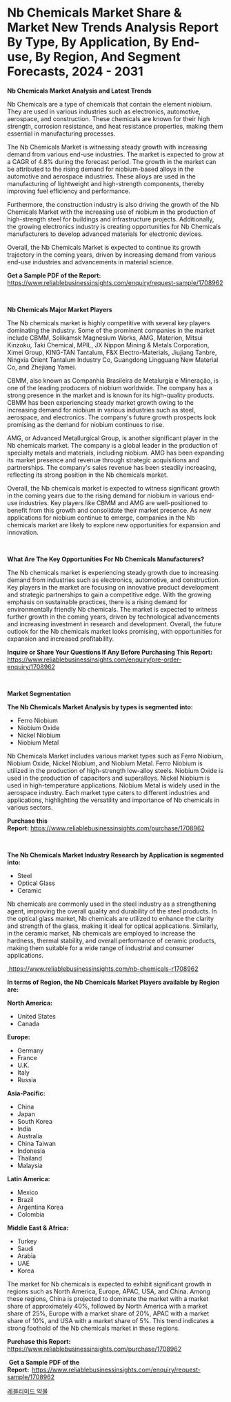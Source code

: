 <p><h1>Nb Chemicals Market Share & Market New Trends Analysis Report By Type, By Application, By End-use, By Region, And Segment Forecasts, 2024 - 2031</h1></p><p><strong>Nb Chemicals Market Analysis and Latest Trends</strong></p>
<p><p>Nb Chemicals are a type of chemicals that contain the element niobium. They are used in various industries such as electronics, automotive, aerospace, and construction. These chemicals are known for their high strength, corrosion resistance, and heat resistance properties, making them essential in manufacturing processes.</p><p>The Nb Chemicals Market is witnessing steady growth with increasing demand from various end-use industries. The market is expected to grow at a CAGR of 4.8% during the forecast period. The growth in the market can be attributed to the rising demand for niobium-based alloys in the automotive and aerospace industries. These alloys are used in the manufacturing of lightweight and high-strength components, thereby improving fuel efficiency and performance.</p><p>Furthermore, the construction industry is also driving the growth of the Nb Chemicals Market with the increasing use of niobium in the production of high-strength steel for buildings and infrastructure projects. Additionally, the growing electronics industry is creating opportunities for Nb Chemicals manufacturers to develop advanced materials for electronic devices.</p><p>Overall, the Nb Chemicals Market is expected to continue its growth trajectory in the coming years, driven by increasing demand from various end-use industries and advancements in material science.</p></p>
<p><strong>Get a Sample PDF of the Report:&nbsp;</strong> <a href="https://www.reliablebusinessinsights.com/enquiry/request-sample/1708962">https://www.reliablebusinessinsights.com/enquiry/request-sample/1708962</a></p>
<p>&nbsp;</p>
<p><strong>Nb Chemicals Major Market Players</strong></p>
<p><p>The Nb chemicals market is highly competitive with several key players dominating the industry. Some of the prominent companies in the market include CBMM, Solikamsk Magnesium Works, AMG, Materion, Mitsui Kinzoku, Taki Chemical, MPIL, JX Nippon Mining & Metals Corporation, Ximei Group, KING-TAN Tantalum, F&X Electro-Materials, Jiujiang Tanbre, Ningxia Orient Tantalum Industry Co, Guangdong Lingguang New Material Co, and Zhejiang Yamei.</p><p>CBMM, also known as Companhia Brasileira de Metalurgia e Mineração, is one of the leading producers of niobium worldwide. The company has a strong presence in the market and is known for its high-quality products. CBMM has been experiencing steady market growth owing to the increasing demand for niobium in various industries such as steel, aerospace, and electronics. The company's future growth prospects look promising as the demand for niobium continues to rise.</p><p>AMG, or Advanced Metallurgical Group, is another significant player in the Nb chemicals market. The company is a global leader in the production of specialty metals and materials, including niobium. AMG has been expanding its market presence and revenue through strategic acquisitions and partnerships. The company's sales revenue has been steadily increasing, reflecting its strong position in the Nb chemicals market.</p><p>Overall, the Nb chemicals market is expected to witness significant growth in the coming years due to the rising demand for niobium in various end-use industries. Key players like CBMM and AMG are well-positioned to benefit from this growth and consolidate their market presence. As new applications for niobium continue to emerge, companies in the Nb chemicals market are likely to explore new opportunities for expansion and innovation.</p></p>
<p>&nbsp;</p>
<p><strong>What Are The Key Opportunities For Nb Chemicals Manufacturers?</strong></p>
<p><p>The Nb chemicals market is experiencing steady growth due to increasing demand from industries such as electronics, automotive, and construction. Key players in the market are focusing on innovative product development and strategic partnerships to gain a competitive edge. With the growing emphasis on sustainable practices, there is a rising demand for environmentally friendly Nb chemicals. The market is expected to witness further growth in the coming years, driven by technological advancements and increasing investment in research and development. Overall, the future outlook for the Nb chemicals market looks promising, with opportunities for expansion and increased profitability.</p></p>
<p><strong>Inquire or Share Your Questions If Any Before Purchasing This Report:</strong> <a href="https://www.reliablebusinessinsights.com/enquiry/pre-order-enquiry/1708962">https://www.reliablebusinessinsights.com/enquiry/pre-order-enquiry/1708962</a></p>
<p>&nbsp;</p>
<p><strong>Market Segmentation</strong></p>
<p><strong>The Nb Chemicals Market Analysis by types is segmented into:</strong></p>
<p><ul><li>Ferro Niobium</li><li>Niobium Oxide</li><li>Nickel Niobium</li><li>Niobium Metal</li></ul></p>
<p><p>Nb Chemicals Market includes various market types such as Ferro Niobium, Niobium Oxide, Nickel Niobium, and Niobium Metal. Ferro Niobium is utilized in the production of high-strength low-alloy steels. Niobium Oxide is used in the production of capacitors and superalloys. Nickel Niobium is used in high-temperature applications. Niobium Metal is widely used in the aerospace industry. Each market type caters to different industries and applications, highlighting the versatility and importance of Nb chemicals in various sectors.</p></p>
<p><strong>Purchase this Report:&nbsp;</strong><a href="https://www.reliablebusinessinsights.com/purchase/1708962">https://www.reliablebusinessinsights.com/purchase/1708962</a></p>
<p>&nbsp;</p>
<p><strong>The Nb Chemicals Market Industry Research by Application is segmented into:</strong></p>
<p><ul><li>Steel</li><li>Optical Glass</li><li>Ceramic</li></ul></p>
<p><p>Nb chemicals are commonly used in the steel industry as a strengthening agent, improving the overall quality and durability of the steel products. In the optical glass market, Nb chemicals are utilized to enhance the clarity and strength of the glass, making it ideal for optical applications. Similarly, in the ceramic market, Nb chemicals are employed to increase the hardness, thermal stability, and overall performance of ceramic products, making them suitable for a wide range of industrial and consumer applications.</p></p>
<p><a href="https://www.reliablebusinessinsights.com/nb-chemicals-r1708962">&nbsp;https://www.reliablebusinessinsights.com/nb-chemicals-r1708962</a></p>
<p><strong>In terms of Region, the Nb Chemicals Market Players available by Region are:</strong></p>
<p>
    <p> <strong> North America: </strong>
        <ul>
            <li>United States</li>
            <li>Canada</li>
        </ul>
        </p> 
    <p> <strong> Europe: </strong>
        <ul>
            <li>Germany</li>
            <li>France</li>
            <li>U.K.</li>
            <li>Italy</li>
            <li>Russia</li>
        </ul>
        </p> 
    <p> <strong> Asia-Pacific: </strong>
        <ul>
            <li>China</li>
            <li>Japan</li>
            <li>South Korea</li>
            <li>India</li>
            <li>Australia</li>
            <li>China Taiwan</li>
            <li>Indonesia</li>
            <li>Thailand</li>
            <li>Malaysia</li>
        </ul>
        </p> 
    <p> <strong> Latin America: </strong>
        <ul>
            <li>Mexico</li>
            <li>Brazil</li>
            <li>Argentina Korea</li>
            <li>Colombia</li>
        </ul>
        </p> 
    <p> <strong> Middle East & Africa: </strong>
        <ul>
            <li>Turkey</li>
            <li>Saudi</li>
            <li>Arabia</li>
            <li>UAE</li>
            <li>Korea</li>
        </ul>
    </p>
    </p>
<p><p>The market for Nb chemicals is expected to exhibit significant growth in regions such as North America, Europe, APAC, USA, and China. Among these regions, China is projected to dominate the market with a market share of approximately 40%, followed by North America with a market share of 25%, Europe with a market share of 20%, APAC with a market share of 10%, and USA with a market share of 5%. This trend indicates a strong foothold of the Nb chemicals market in these regions.</p></p>
<p><strong>Purchase this Report: </strong><a href="https://www.reliablebusinessinsights.com/purchase/1708962">https://www.reliablebusinessinsights.com/purchase/1708962</a></p>
<p>&nbsp;<strong>Get a Sample PDF of the Report:&nbsp;&nbsp;</strong><a href="https://www.reliablebusinessinsights.com/enquiry/request-sample/1708962">https://www.reliablebusinessinsights.com/enquiry/request-sample/1708962</a></p>
<p><strong></strong></p>
<p><p><a href="https://github.com/TobyKub4685/Market-Research-Report-List-2/blob/main/2080068193293.md">레블리미드 약물</a></p></p>